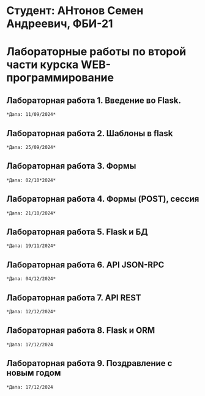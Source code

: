 # Студент: АНтонов Семен Андреевич, ФБИ-21
# Лабораторные работы по второй части курска WEB-программирование

## Лабораторная работа 1. Введение во Flask.
    *Дата: 11/09/2024*

## Лабораторная работа 2. Шаблоны в flask
    *Дата: 25/09/2024*

## Лабораторная работа 3. Формы
    *Дата: 02/10*2024*

## Лабораторная работа 4. Формы (POST), сессия
    *Дата: 21/10/2024*

## Лабораторная работа 5. Flask и БД
    *Дата: 19/11/2024*

## Лабораторная работа 6. API JSON-RPC
    *Дата: 04/12/2024*

## Лабораторная работа 7. API REST
    *Дата: 12/12/2024*

## Лабораторная работа 8. Flask и ORM
    *Дата: 17/12/2024

## Лабораторная работа 9. Поздравление с новым годом
    *Дата: 17/12/2024